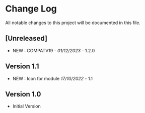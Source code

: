 # Change Log
All notable changes to this project will be documented in this file.

## [Unreleased]

- NEW : COMPATV19 - *01/12/2023* - 1.2.0  

## Version 1.1

- NEW : Icon for module *17/10/2022* - 1.1

## Version 1.0

- Initial Version
